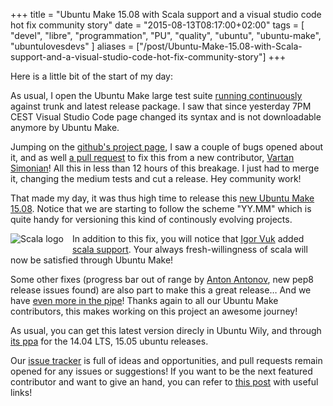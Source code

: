 +++
title = "Ubuntu Make 15.08 with Scala support and a visual studio code hot fix community story"
date = "2015-08-13T08:17:00+02:00"
tags = [ "devel", "libre", "programmation", "PU", "quality", "ubuntu", "ubuntu-make", "ubuntulovesdevs" ]
aliases = ["/post/Ubuntu-Make-15.08-with-Scala-support-and-a-visual-studio-code-hot-fix-community-story"]
+++
    <p>Here is a little bit of the start of my day:</p>


<p>As usual, I open the Ubuntu Make large test suite <a href="/post/Ubuntu-Developer-Tools-Center%3A-how-do-we-run-tests">running continuously</a> against trunk and latest release package. I saw that since yesterday 7PM CEST Visual Studio Code page changed its syntax and is not downloadable anymore by Ubuntu Make.</p>


<p>Jumping on the <a href="https://github.com/ubuntu/ubuntu-make">github's project page</a>, I saw a couple of bugs opened about it, and as well <a href="https://github.com/ubuntu/ubuntu-make/pull/135">a pull request</a> to fix this from a new contributor, <a href="https://github.com/vsimonian">Vartan Simonian</a>! All this in less than 12 hours of this breakage. I just had to merge it, changing the medium tests and cut a release. Hey community work!</p>


<p>That made my day, it was thus high time to release this <a href="https://github.com/ubuntu/ubuntu-make/commit/f0a2e8dadfb4d8a6b2245afea0644d3d995511da">new Ubuntu Make 15.08</a>. Notice that we are starting to follow the scheme "YY.MM" which is quite handy for versioning this kind of continously evolving projects.</p>


<p><img src="/public/ubuntu/uld/scala-logo-white.png" alt="Scala logo" style="float:left; margin: 0 1em 1em 0;" title="Scala logo, août 2015" />
In addition to this fix, you will notice that <a href="https://github.com/ivuk">Igor Vuk</a> added <a href="https://github.com/vsimonian">scala support</a>. Your always fresh-willingness of scala will now be satisfied through Ubuntu Make!</p>


<p>Some other fixes (progress bar out of range by <a href="https://github.com/syndbg">Anton Antonov</a>, new pep8 release issues found) are also part to make this a great release… And we have <a href="https://github.com/ubuntu/ubuntu-make/pulls">even more in the pipe</a>! Thanks again to all our Ubuntu Make contributors, this makes working on this project an awesome journey!</p>


<p>As usual, you can get this latest version direcly in Ubuntu Wily, and through <a href="https://launchpad.net/~ubuntu-desktop/+archive/ubuntu/ubuntu-make">its ppa</a> for the 14.04 LTS, 15.05 ubuntu releases.</p>


<p>Our <a href="https://github.com/ubuntu/ubuntu-make/issues">issue tracker</a> is full of ideas and opportunities, and pull requests remain opened for any issues or suggestions! If you want to be the next featured contributor and want to give an hand, you can refer to <a href="/post/How-to-help-on-Ubuntu-Developer-Tools-Center">this post</a> with useful links!</p>